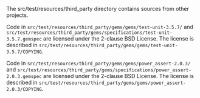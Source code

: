 The src/test/resources/third_party directory contains sources from other projects.

Code in `src/test/resources/third_party/gems/gems/test-unit-3.5.7/` and `src/test/resources/third_party/gems/specifications/test-unit-3.5.7.gemspec` are licensed under the 2-clause BSD License. The license is described in `src/test/resources/third_party/gems/gems/test-unit-3.5.7/COPYING`.

Code in `src/test/resources/third_party/gems/gems/power_assert-2.0.3/` and `src/test/resources/third_party/gems/specifications/power_assert-2.0.3.gemspec` are licensed under the 2-clause BSD License. The license is described in `src/test/resources/third_party/gems/gems/power_assert-2.0.3/COPYING`.

